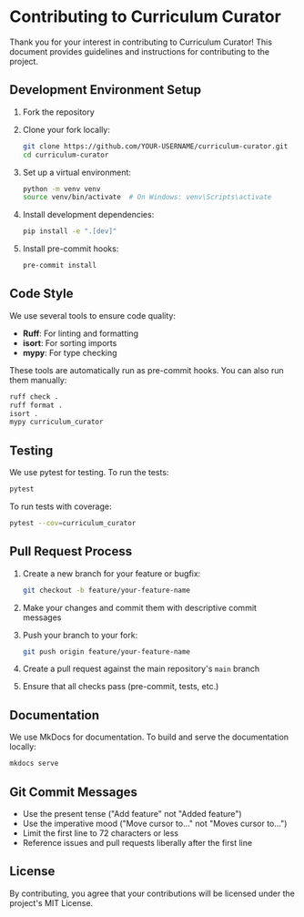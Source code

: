 # Contributing to Curriculum Curator

Thank you for your interest in contributing to Curriculum Curator! This document provides guidelines and instructions for contributing to the project.

## Development Environment Setup

1. Fork the repository
2. Clone your fork locally:
   ```bash
   git clone https://github.com/YOUR-USERNAME/curriculum-curator.git
   cd curriculum-curator
   ```

3. Set up a virtual environment:
   ```bash
   python -m venv venv
   source venv/bin/activate  # On Windows: venv\Scripts\activate
   ```

4. Install development dependencies:
   ```bash
   pip install -e ".[dev]"
   ```

5. Install pre-commit hooks:
   ```bash
   pre-commit install
   ```

## Code Style

We use several tools to ensure code quality:

- **Ruff**: For linting and formatting
- **isort**: For sorting imports
- **mypy**: For type checking

These tools are automatically run as pre-commit hooks. You can also run them manually:

```bash
ruff check .
ruff format .
isort .
mypy curriculum_curator
```

## Testing

We use pytest for testing. To run the tests:

```bash
pytest
```

To run tests with coverage:

```bash
pytest --cov=curriculum_curator
```

## Pull Request Process

1. Create a new branch for your feature or bugfix:
   ```bash
   git checkout -b feature/your-feature-name
   ```

2. Make your changes and commit them with descriptive commit messages
3. Push your branch to your fork:
   ```bash
   git push origin feature/your-feature-name
   ```

4. Create a pull request against the main repository's `main` branch
5. Ensure that all checks pass (pre-commit, tests, etc.)

## Documentation

We use MkDocs for documentation. To build and serve the documentation locally:

```bash
mkdocs serve
```

## Git Commit Messages

- Use the present tense ("Add feature" not "Added feature")
- Use the imperative mood ("Move cursor to..." not "Moves cursor to...")
- Limit the first line to 72 characters or less
- Reference issues and pull requests liberally after the first line

## License

By contributing, you agree that your contributions will be licensed under the project's MIT License.

